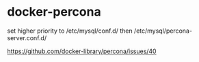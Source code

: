 # docker-percona
set higher priority  to /etc/mysql/conf.d/ then /etc/mysql/percona-server.conf.d/

https://github.com/docker-library/percona/issues/40
